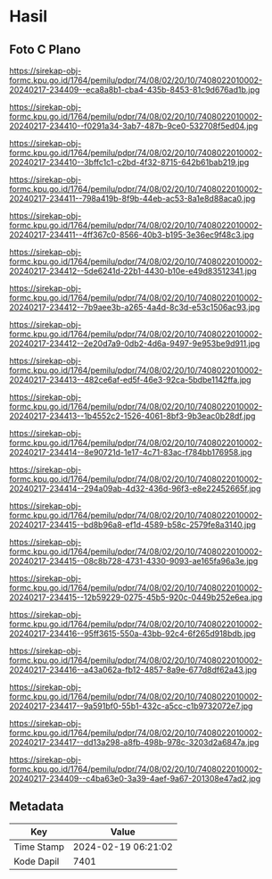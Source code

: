 # Hasil

## Foto C Plano

https://sirekap-obj-formc.kpu.go.id/1764/pemilu/pdpr/74/08/02/20/10/7408022010002-20240217-234409--eca8a8b1-cba4-435b-8453-81c9d676ad1b.jpg

https://sirekap-obj-formc.kpu.go.id/1764/pemilu/pdpr/74/08/02/20/10/7408022010002-20240217-234410--f0291a34-3ab7-487b-9ce0-532708f5ed04.jpg

https://sirekap-obj-formc.kpu.go.id/1764/pemilu/pdpr/74/08/02/20/10/7408022010002-20240217-234410--3bffc1c1-c2bd-4f32-8715-642b61bab219.jpg

https://sirekap-obj-formc.kpu.go.id/1764/pemilu/pdpr/74/08/02/20/10/7408022010002-20240217-234411--798a419b-8f9b-44eb-ac53-8a1e8d88aca0.jpg

https://sirekap-obj-formc.kpu.go.id/1764/pemilu/pdpr/74/08/02/20/10/7408022010002-20240217-234411--4ff367c0-8566-40b3-b195-3e36ec9f48c3.jpg

https://sirekap-obj-formc.kpu.go.id/1764/pemilu/pdpr/74/08/02/20/10/7408022010002-20240217-234412--5de6241d-22b1-4430-b10e-e49d83512341.jpg

https://sirekap-obj-formc.kpu.go.id/1764/pemilu/pdpr/74/08/02/20/10/7408022010002-20240217-234412--7b9aee3b-a265-4a4d-8c3d-e53c1506ac93.jpg

https://sirekap-obj-formc.kpu.go.id/1764/pemilu/pdpr/74/08/02/20/10/7408022010002-20240217-234412--2e20d7a9-0db2-4d6a-9497-9e953be9d911.jpg

https://sirekap-obj-formc.kpu.go.id/1764/pemilu/pdpr/74/08/02/20/10/7408022010002-20240217-234413--482ce6af-ed5f-46e3-92ca-5bdbe1142ffa.jpg

https://sirekap-obj-formc.kpu.go.id/1764/pemilu/pdpr/74/08/02/20/10/7408022010002-20240217-234413--1b4552c2-1526-4061-8bf3-9b3eac0b28df.jpg

https://sirekap-obj-formc.kpu.go.id/1764/pemilu/pdpr/74/08/02/20/10/7408022010002-20240217-234414--8e90721d-1e17-4c71-83ac-f784bb176958.jpg

https://sirekap-obj-formc.kpu.go.id/1764/pemilu/pdpr/74/08/02/20/10/7408022010002-20240217-234414--294a09ab-4d32-436d-96f3-e8e22452665f.jpg

https://sirekap-obj-formc.kpu.go.id/1764/pemilu/pdpr/74/08/02/20/10/7408022010002-20240217-234415--bd8b96a8-ef1d-4589-b58c-2579fe8a3140.jpg

https://sirekap-obj-formc.kpu.go.id/1764/pemilu/pdpr/74/08/02/20/10/7408022010002-20240217-234415--08c8b728-4731-4330-9093-ae165fa96a3e.jpg

https://sirekap-obj-formc.kpu.go.id/1764/pemilu/pdpr/74/08/02/20/10/7408022010002-20240217-234415--12b59229-0275-45b5-920c-0449b252e6ea.jpg

https://sirekap-obj-formc.kpu.go.id/1764/pemilu/pdpr/74/08/02/20/10/7408022010002-20240217-234416--95ff3615-550a-43bb-92c4-6f265d918bdb.jpg

https://sirekap-obj-formc.kpu.go.id/1764/pemilu/pdpr/74/08/02/20/10/7408022010002-20240217-234416--a43a062a-fb12-4857-8a9e-677d8df62a43.jpg

https://sirekap-obj-formc.kpu.go.id/1764/pemilu/pdpr/74/08/02/20/10/7408022010002-20240217-234417--9a591bf0-55b1-432c-a5cc-c1b9732072e7.jpg

https://sirekap-obj-formc.kpu.go.id/1764/pemilu/pdpr/74/08/02/20/10/7408022010002-20240217-234417--dd13a298-a8fb-498b-978c-3203d2a6847a.jpg

https://sirekap-obj-formc.kpu.go.id/1764/pemilu/pdpr/74/08/02/20/10/7408022010002-20240217-234409--c4ba63e0-3a39-4aef-9a67-201308e47ad2.jpg


## Metadata

| Key        | Value               |
| ---------- | ------------------- |
| Time Stamp | 2024-02-19 06:21:02 |
| Kode Dapil | 7401                |



